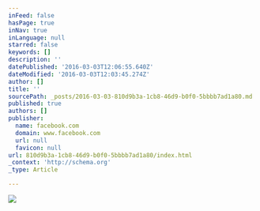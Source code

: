 ```yaml
---
inFeed: false
hasPage: true
inNav: true
inLanguage: null
starred: false
keywords: []
description: ''
datePublished: '2016-03-03T12:06:55.640Z'
dateModified: '2016-03-03T12:03:45.274Z'
author: []
title: ''
sourcePath: _posts/2016-03-03-810d9b3a-1cb8-46d9-b0f0-5bbbb7ad1a80.md
published: true
authors: []
publisher:
  name: facebook.com
  domain: www.facebook.com
  url: null
  favicon: null
url: 810d9b3a-1cb8-46d9-b0f0-5bbbb7ad1a80/index.html
_context: 'http://schema.org'
_type: Article

---
```

![](https://s3-us-west-2.amazonaws.com/the-grid-img/p/463d3240f95940a5f1559238d193cf7bec66d881.jpg)